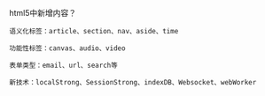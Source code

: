 html5中新增内容？


    语义化标签：article、section、nav、aside、time

    功能性标签：canvas、audio、video

    表单类型：email、url、search等

    新技术：localStrong、SessionStrong、indexDB、Websocket、webWorker

    
